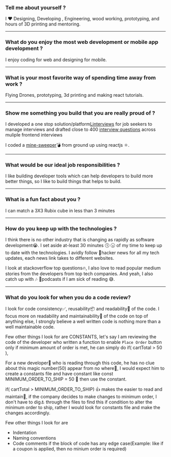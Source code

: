 ### Tell me about yourself ?

I ❤️ Designing, Developing , Engineering, wood working, prototyping, and hours of 3D printing and mentoring.

---

### What do you enjoy the most web development or mobile app development ?

I enjoy coding for web and designing for mobile.

---

### What is your most favorite way of spending time away from work ?

Flying Drones, prototyping, 3d printing and making react tutorials.

---

### Show me something you build that you are really proud of ?

I developed a one stop solution/platform[Linterviews](https://www.linterviews.com) for job seekers to manage interviews and drafted close to 400 [interview questions](https://www.yck.com/#/interviewQuestions) across muliple frontend interviews

I coded a [mine-sweeper](https://github.com/symmetriccurve/minesweeper-with-react)💣 from ground up using reactjs ⚛.

---

### What would be our ideal job responsibilities ?

I like building developer tools which can help developers to build more better things, so I like to build things that helps to build.

---

### What is a fun fact about you ?

I can match a 3X3 Rubix cube in less than 3 minutes

---

### How do you keep up with the technologies ?

I think there is no other industry that is changing as rapidly as software development😭. I set aside at-least 30 minutes 🕔 🕠 of my time to keep up to date with the technologies.
I avidly follow 🐶hacker news for all my tech updates, each news link takes to different websites.

I look at stackoverflow top questions🔥, I also love to read popular medium stories from the developers from top tech companies. And yeah, I also catch up with 🎶 🎵podcasts if I am sick of reading 😅.

---

### What do you look for when you do a code review?

I look for code consistency✅, reusability📦 and readability📖 of the code. I focus more on readability and maintainability📁 of the code on top of anything else, I strongly believe a well written code is nothing more than a well maintainable code.

Few other things I look for are CONSTANTS, let's say I am reviewing the code of the developer who written a function to enable `Place Order` button only if minimum amount of order is met, he can simply do if( cartTotal > 50 ),

For a new developer🐣 who is reading through this code, he has no clue about this magic number(50) appear from no where🙇, I would expect him to create a constants file and have constant like const MINIMUM_ORDER_TO_SHIP = 50 👏 then use the constant.

if( cartTotal > MINIMUM_ORDER_TO_SHIP) 👍 makes the easier to read and maintain🎉, if the company decides to make changes to minimum order, I don't have to dig⚓️ through the files to find this if condition to alter the minimum order to ship, rather I would look for constants file and make the changes accordingly.

Few other things I look for are

- Indentation
- Naming conventions
- Code comments if the block of code has any edge case(Example: like if a coupon is applied, then no minium order is required)
